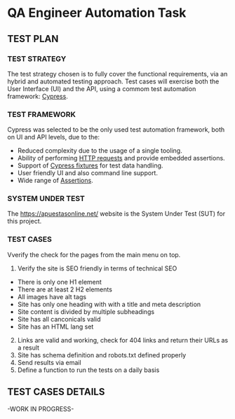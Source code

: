 # QA Engineer Automation Task

## TEST PLAN

### TEST STRATEGY

The test strategy chosen is to fully cover the functional requirements, via an hybrid and automated testing approach. Test cases will exercise both the User Interface (UI) and the API, using a commom test automation framework: [Cypress](cypress.io).

### TEST FRAMEWORK

Cypress was selected to be the only used test automation framework, both on UI and API levels, due to the:
- Reduced complexity due to the usage of a single tooling.
- Ability of performing [HTTP requests](https://docs.cypress.io/api/commands/request) and provide embedded assertions.
- Support of [Cypress fixtures](https://docs.cypress.io/api/commands/fixture) for test data handling.
- User friendly UI and also command line support. 
- Wide range of [Assertions](https://docs.cypress.io/guides/references/assertions). 


### SYSTEM UNDER TEST
The https://apuestasonline.net/ website is the System Under Test (SUT) for this project. 

### TEST CASES
Vverify the check for the pages from the main menu on top.
1. Verify the site is SEO friendly in terms of technical SEO
- There is only one H1 element
- There are at least 2 H2 elements
- All images have alt tags
- Site has only one heading with with a title and meta description
- Site content is divided by multiple subheadings
- Site has all canconicals valid
- Site has an HTML lang set
2. Links are valid and working, check for 404 links and return their URLs as a result
3. Site has schema definition and robots.txt defined properly
4. Send results via email
5. Define a function to run the tests on a daily basis 


## TEST CASES DETAILS

-WORK IN PROGRESS-
